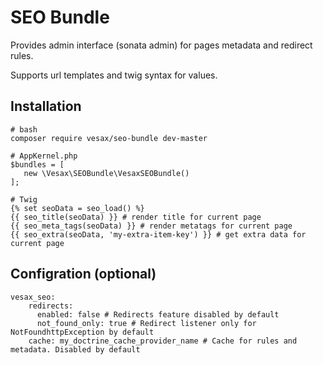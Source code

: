 # SEO Bundle

Provides admin interface (sonata admin) for pages metadata and redirect rules.

Supports url templates and twig syntax for values.

## Installation
```
# bash
composer require vesax/seo-bundle dev-master

```

```
# AppKernel.php
$bundles = [
   new \Vesax\SEOBundle\VesaxSEOBundle()
];
```

```
# Twig
{% set seoData = seo_load() %}
{{ seo_title(seoData) }} # render title for current page
{{ seo_meta_tags(seoData) }} # render metatags for current page
{{ seo_extra(seoData, 'my-extra-item-key') }} # get extra data for current page
```

## Configration (optional)
```
vesax_seo:
    redirects: 
      enabled: false # Redirects feature disabled by default
      not_found_only: true # Redirect listener only for NotFoundhttpException by default
    cache: my_doctrine_cache_provider_name # Cache for rules and metadata. Disabled by default
```
